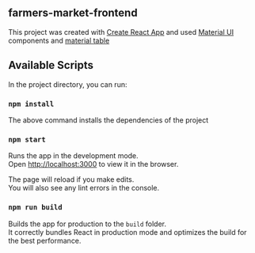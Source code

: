 ## farmers-market-frontend

This project was created with [Create React App](https://github.com/facebook/create-react-app) and used [Material UI](https://material-ui.com/) components and [material table](https://material-table.com/)

## Available Scripts

In the project directory, you can run:

### `npm install`

The above command installs the dependencies of the project

### `npm start`

Runs the app in the development mode.<br />
Open [http://localhost:3000](http://localhost:3000) to view it in the browser.

The page will reload if you make edits.<br />
You will also see any lint errors in the console.

### `npm run build`

Builds the app for production to the `build` folder.<br />
It correctly bundles React in production mode and optimizes the build for the best performance.

